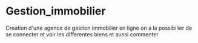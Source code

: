 # Gestion_immobilier
Creation d'une agence de gestion immobilier en ligne on a la possibilier de se connecter et voir les differentes biens et aussi commenter
